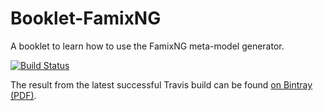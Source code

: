 # Booklet-FamixNG
A booklet to learn how to use the FamixNG meta-model generator.

[![Build Status](https://travis-ci.org/SquareBracketAssociates/Booklet-FamixNG.svg?branch=master)](https://travis-ci.org/SquareBracketAssociates/Booklet-FamixNG)

The result from the latest successful Travis build can be found [on Bintray (PDF)](https://bintray.com/pavel-krivanek/wip/download_file?file_path=FamixNG.pdf).